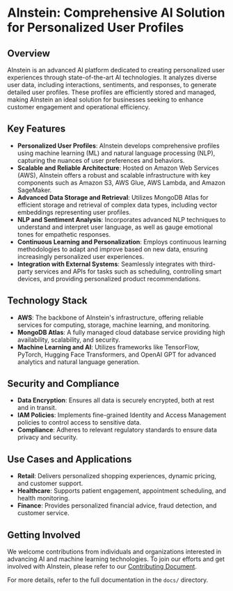 # AInstein: Comprehensive AI Solution for Personalized User Profiles

## Overview
AInstein is an advanced AI platform dedicated to creating personalized user experiences through state-of-the-art AI technologies. It analyzes diverse user data, including interactions, sentiments, and responses, to generate detailed user profiles. These profiles are efficiently stored and managed, making AInstein an ideal solution for businesses seeking to enhance customer engagement and operational efficiency.

## Key Features
- **Personalized User Profiles**: AInstein develops comprehensive profiles using machine learning (ML) and natural language processing (NLP), capturing the nuances of user preferences and behaviors.
- **Scalable and Reliable Architecture**: Hosted on Amazon Web Services (AWS), AInstein offers a robust and scalable infrastructure with key components such as Amazon S3, AWS Glue, AWS Lambda, and Amazon SageMaker.
- **Advanced Data Storage and Retrieval**: Utilizes MongoDB Atlas for efficient storage and retrieval of complex data types, including vector embeddings representing user profiles.
- **NLP and Sentiment Analysis**: Incorporates advanced NLP techniques to understand and interpret user language, as well as gauge emotional tones for empathetic responses.
- **Continuous Learning and Personalization**: Employs continuous learning methodologies to adapt and improve based on new data, ensuring increasingly personalized user experiences.
- **Integration with External Systems**: Seamlessly integrates with third-party services and APIs for tasks such as scheduling, controlling smart devices, and providing personalized product recommendations.

## Technology Stack
- **AWS**: The backbone of AInstein's infrastructure, offering reliable services for computing, storage, machine learning, and monitoring.
- **MongoDB Atlas**: A fully managed cloud database service providing high availability, scalability, and security.
- **Machine Learning and AI**: Utilizes frameworks like TensorFlow, PyTorch, Hugging Face Transformers, and OpenAI GPT for advanced analytics and natural language generation.

## Security and Compliance
- **Data Encryption**: Ensures all data is securely encrypted, both at rest and in transit.
- **IAM Policies**: Implements fine-grained Identity and Access Management policies to control access to sensitive data.
- **Compliance**: Adheres to relevant regulatory standards to ensure data privacy and security.

## Use Cases and Applications
- **Retail**: Delivers personalized shopping experiences, dynamic pricing, and customer support.
- **Healthcare**: Supports patient engagement, appointment scheduling, and health monitoring.
- **Finance**: Provides personalized financial advice, fraud detection, and customer service.

## Getting Involved
We welcome contributions from individuals and organizations interested in advancing AI and machine learning technologies. To join our efforts and get involved with AInstein, please refer to our [Contributing Document](#).

For more details, refer to the full documentation in the `docs/` directory.
